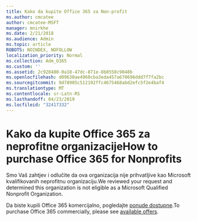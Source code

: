 ```yaml
---
title: Kako da kupite Office 365 za Non-profit
ms.author: cmcatee
author: cmcatee-MSFT
manager: mnirkhe
ms.date: 2/21/2018
ms.audience: Admin
ms.topic: article
ROBOTS: NOINDEX, NOFOLLOW
localization_priority: Normal
ms.collection: Adm_O365
ms.custom: ''
ms.assetid: 2c928480-0a18-47dc-871e-8b8558c9048b
ms.openlocfilehash: d09630ae4960cba3eda457a670696ddd7f7fa2bc
ms.sourcegitcommit: 9d78905c512192ffc4675468abd2efc5f2e4baf4
ms.translationtype: MT
ms.contentlocale: sr-Latn-RS
ms.lasthandoff: 04/23/2019
ms.locfileid: "32417332"
---
```

# <a name="how-to-purchase-office-365-for-nonprofits"></a><span data-ttu-id="c84be-102">Kako da kupite Office 365 za neprofitne organizacije</span><span class="sxs-lookup"><span data-stu-id="c84be-102">How to purchase Office 365 for Nonprofits</span></span>

<span data-ttu-id="c84be-103">Smo Vaš zahtjev i odlučite da ova organizacija nije prihvatljive kao Microsoft kvalifikovanih neprofitnu organizaciju.</span><span class="sxs-lookup"><span data-stu-id="c84be-103">We reviewed your request and determined this organization is not eligible as a Microsoft Qualified Nonprofit Organization.</span></span>
  
<span data-ttu-id="c84be-104">Da biste kupili Office 365 komercijalno, pogledajte [ponude dostupne](https://portal.office.com/AdminPortal/Home).</span><span class="sxs-lookup"><span data-stu-id="c84be-104">To purchase Office 365 commercially, please see [available offers](https://portal.office.com/AdminPortal/Home).</span></span>
  

